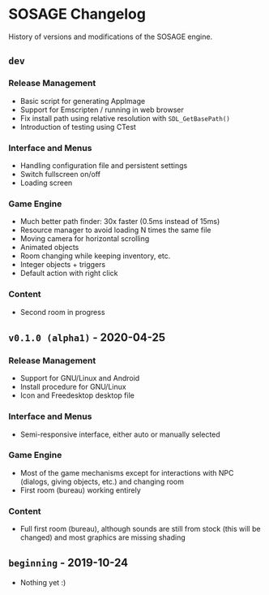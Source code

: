 # SOSAGE Changelog

History of versions and modifications of the SOSAGE engine.

## `dev`

### Release Management

- Basic script for generating AppImage
- Support for Emscripten / running in web browser
- Fix install path using relative resolution with `SDL_GetBasePath()`
- Introduction of testing using CTest

### Interface and Menus

- Handling configuration file and persistent settings
- Switch fullscreen on/off
- Loading screen

### Game Engine

- Much better path finder: 30x faster (0.5ms instead of 15ms)
- Resource manager to avoid loading N times the same file
- Moving camera for horizontal scrolling
- Animated objects
- Room changing while keeping inventory, etc.
- Integer objects + triggers
- Default action with right click

### Content

- Second room in progress

## `v0.1.0 (alpha1)` - 2020-04-25

### Release Management

- Support for GNU/Linux and Android
- Install procedure for GNU/Linux
- Icon and Freedesktop desktop file

### Interface and Menus

- Semi-responsive interface, either auto or manually selected

### Game Engine

- Most of the game mechanisms except for interactions with NPC
  (dialogs, giving objects, etc.) and changing room
- First room (bureau) working entirely

### Content

- Full first room (bureau), although sounds are still from stock (this
  will be changed) and most graphics are missing shading

## `beginning` - 2019-10-24

- Nothing yet :)
